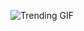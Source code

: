 ![Trending GIF](https://media0.giphy.com/media/v1.Y2lkPThiYjIxNzcyeGsycnMycTc1M25peDJ3MnU2bjZvbDdoaGpwZjhyaG44em5sbG5jNiZlcD12MV9naWZzX3NlYXJjaCZjdD1n/wQAbcl6iDnawokpLj9/giphy.gif)
